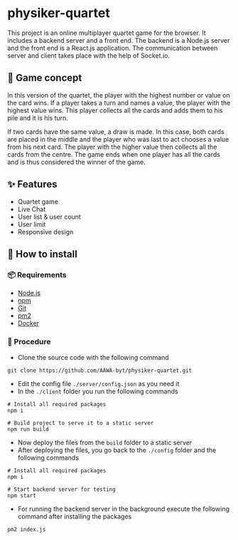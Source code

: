 # physiker-quartet

This project is an online multiplayer quartet game for the browser. 
It includes a backend server and a front end. 
The backend is a Node.js server and the front end is a React.js application. 
The communication between server and client takes place with the help of Socket.io.

## :rocket: Game concept
In this version of the quartet, the player with the highest number or value on the card wins. If a player takes a turn and names a value, the player with the highest value wins. This player collects all the cards and adds them to his pile and it is his turn.

If two cards have the same value, a draw is made. In this case, both cards are placed in the middle and the player who was last to act chooses a value from his next card. The player with the higher value then collects all the cards from the centre. The game ends when one player has all the cards and is thus considered the winner of the game.

## :sparkles: Features

- Quartet game
- Live Chat 
- User list & user count
- User limit
- Responsive design

## :wrench: How to install

### :package: Requirements 
- [Node.js](https://nodejs.org/en/download)
- [npm](https://docs.npmjs.com/cli/)
- [Git](https://git-scm.com/downloads)
- [pm2](https://pm2.keymetrics.io/)
- [Docker](https://docs.docker.com/)

### :page_facing_up: Procedure

- Clone the source code with the following command
```
git clone https://github.com/AAWA-byt/physiker-quartet.git
```
- Edit the config file ```./server/config.json``` as you need it 
- In the ```./client``` folder you run the following commands
```
# Install all required packages
npm i

# Build project to serve it to a static server
npm run build
```
- Now deploy the files from the ```build``` folder to a static server
- After deploying the files, you go back to the ```./config``` folder and the following commands
```
# Install all required packages
npm i

# Start backend server for testing
npm start
```
- For running the backend server in the background execute the following command after installing the packages
```
pm2 index.js
```


